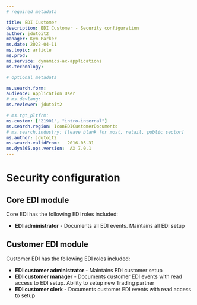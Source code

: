 ```yaml
---
# required metadata

title: EDI Customer
description: EDI Customer - Security configuration
author: jdutoit2
manager: Kym Parker
ms.date: 2022-04-11
ms.topic: article
ms.prod: 
ms.service: dynamics-ax-applications
ms.technology: 

# optional metadata

ms.search.form:  
audience: Application User
# ms.devlang: 
ms.reviewer: jdutoit2

# ms.tgt_pltfrm: 
ms.custom: ["21901", "intro-internal"]
ms.search.region: IconEDICustomerDocuments
# ms.search.industry: [leave blank for most, retail, public sector]
ms.author: jdutoit2
ms.search.validFrom:   2016-05-31
ms.dyn365.ops.version:  AX 7.0.1
---
```


# Security configuration

## Core EDI module

Core EDI has the following EDI roles included:

- **EDI administrator** - Documents all EDI events. Maintains all EDI setup

## Customer EDI module

Customer EDI has the following EDI roles included:

- **EDI customer administrator** - Maintains EDI customer setup
- **EDI customer manager** - Documents customer EDI events with read access to EDI setup. Ability to setup new Trading partner
- **EDI customer clerk** - Documents customer EDI events with read access to setup
